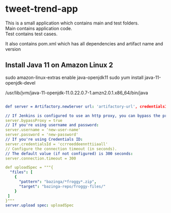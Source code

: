 # tweet-trend-app
This is a small application which contains main and test folders.   
Main contains application code.   
Test contains test cases.

It also contains pom.xml which has all dependencies and artifact name and version


## Install Java 11 on Amazon Linux 2
sudo amazon-linux-extras enable java-openjdk11
sudo yum install java-11-openjdk-devel


/usr/lib/jvm/java-11-openjdk-11.0.22.0.7-1.amzn2.0.1.x86_64/bin/java


```yml

def server = Artifactory.newServer url: 'artifactory-url', credentialsId: 'ccrreeddeennttiiaall'

// If Jenkins is configured to use an http proxy, you can bypass the proxy when using this Artifactory server:  
server.bypassProxy = true
// If you're using username and password:
server.username = 'new-user-name'
server.password = 'new-password'
// If you're using Credentials ID:
server.credentialsId = 'ccrreeddeennttiiaall'
// Configure the connection timeout (in seconds).
// The default value (if not configured) is 300 seconds:  
server.connection.timeout = 300

def uploadSpec = """{
  "files": [
    {
      "pattern": "bazinga/*froggy*.zip",
      "target": "bazinga-repo/froggy-files/"
    }
 ]
}"""
server.upload spec: uploadSpec 


```


